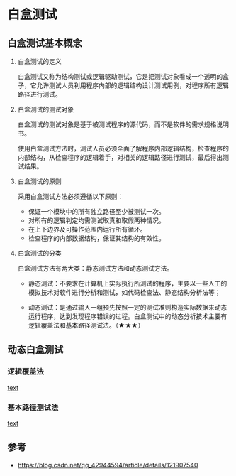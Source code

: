 # 白盒测试

## 白盒测试基本概念

1. 白盒测试的定义

    白盒测试又称为结构测试或逻辑驱动测试，它是把测试对象看成一个透明的盒子，它允许测试人员利用程序内部的逻辑结构设计测试用例，对程序所有逻辑路径进行测试。

2. 白盒测试的测试对象

    白盒测试的测试对象是基于被测试程序的源代码，而不是软件的需求规格说明书。

    使用白盒测试方法时，测试人员必须全面了解程序内部逻辑结构，检查程序的内部结构，从检查程序的逻辑着手，对相关的逻辑路径进行测试，最后得出测试结果。

3. 白盒测试的原则

    采用白盒测试方法必须遵循以下原则：
    - 保证一个模块中的所有独立路径至少被测试一次。
    - 对所有的逻辑判定均需测试取真和取假两种情况。
    - 在上下边界及可操作范围内运行所有循环。
    - 检查程序的内部数据结构，保证其结构的有效性。

4. 白盒测试的分类

    白盒测试方法有两大类：静态测试方法和动态测试方法。

    - 静态测试：不要求在计算机上实际执行所测试的程序，主要以一些人工的模拟技术对软件进行分析和测试，如代码检查法、静态结构分析法等；

    - 动态测试：是通过输入一组预先按照一定的测试准则构造实际数据来动态运行程序，达到发现程序错误的过程。白盒测试中的动态分析技术主要有逻辑覆盖法和基本路径测试法。（★★★）





## 动态白盒测试

### 逻辑覆盖法

[text](2_1逻辑覆盖法.md)

### 基本路径测试法

[text](2_2基本路径测试法.md)



## 参考
- https://blog.csdn.net/qq_42944594/article/details/121907540



























